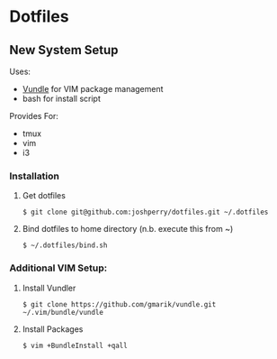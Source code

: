 Dotfiles
============

## New System Setup

Uses:

 - [Vundle](/gmarik/vundle) for VIM package management
 - bash for install script

Provides For:

 - tmux
 - vim
 - i3


### Installation

1. Get dotfiles
	```
	$ git clone git@github.com:joshperry/dotfiles.git ~/.dotfiles
	```

2. Bind dotfiles to home directory (n.b. execute this from ~)
   	```
    $ ~/.dotfiles/bind.sh
    ```


### Additional VIM Setup:

1. Install Vundler
     ```
     $ git clone https://github.com/gmarik/vundle.git ~/.vim/bundle/vundle
     ```

2. Install Packages
	```
	$ vim +BundleInstall +qall
	```
